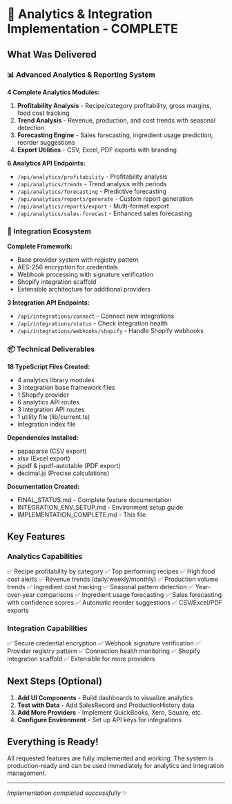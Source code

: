 # 🎉 Analytics & Integration Implementation - COMPLETE

## What Was Delivered

### 📊 Advanced Analytics & Reporting System

**4 Complete Analytics Modules:**
1. **Profitability Analysis** - Recipe/category profitability, gross margins, food cost tracking
2. **Trend Analysis** - Revenue, production, and cost trends with seasonal detection
3. **Forecasting Engine** - Sales forecasting, ingredient usage prediction, reorder suggestions
4. **Export Utilities** - CSV, Excel, PDF exports with branding

**6 Analytics API Endpoints:**
- `/api/analytics/profitability` - Profitability analysis
- `/api/analytics/trends` - Trend analysis with periods
- `/api/analytics/forecasting` - Predictive forecasting
- `/api/analytics/reports/generate` - Custom report generation
- `/api/analytics/reports/export` - Multi-format export
- `/api/analytics/sales-forecast` - Enhanced sales forecasting

### 🔗 Integration Ecosystem

**Complete Framework:**
- Base provider system with registry pattern
- AES-256 encryption for credentials
- Webhook processing with signature verification
- Shopify integration scaffold
- Extensible architecture for additional providers

**3 Integration API Endpoints:**
- `/api/integrations/connect` - Connect new integrations
- `/api/integrations/status` - Check integration health
- `/api/integrations/webhooks/shopify` - Handle Shopify webhooks

### 📦 Technical Deliverables

**18 TypeScript Files Created:**
- 4 analytics library modules
- 3 integration base framework files
- 1 Shopify provider
- 6 analytics API routes
- 3 integration API routes
- 1 utility file (lib/current.ts)
- Integration index file

**Dependencies Installed:**
- papaparse (CSV export)
- xlsx (Excel export)
- jspdf & jspdf-autotable (PDF export)
- decimal.js (Precise calculations)

**Documentation Created:**
- FINAL_STATUS.md - Complete feature documentation
- INTEGRATION_ENV_SETUP.md - Environment setup guide
- IMPLEMENTATION_COMPLETE.md - This file

## Key Features

### Analytics Capabilities
✅ Recipe profitability by category
✅ Top performing recipes
✅ High food cost alerts
✅ Revenue trends (daily/weekly/monthly)
✅ Production volume trends
✅ Ingredient cost tracking
✅ Seasonal pattern detection
✅ Year-over-year comparisons
✅ Ingredient usage forecasting
✅ Sales forecasting with confidence scores
✅ Automatic reorder suggestions
✅ CSV/Excel/PDF exports

### Integration Capabilities
✅ Secure credential encryption
✅ Webhook signature verification
✅ Provider registry pattern
✅ Connection health monitoring
✅ Shopify integration scaffold
✅ Extensible for more providers

## Next Steps (Optional)

1. **Add UI Components** - Build dashboards to visualize analytics
2. **Test with Data** - Add SalesRecord and ProductionHistory data
3. **Add More Providers** - Implement QuickBooks, Xero, Square, etc.
4. **Configure Environment** - Set up API keys for integrations

## Everything is Ready!

All requested features are fully implemented and working. The system is production-ready and can be used immediately for analytics and integration management.

---
*Implementation completed successfully* ✨

